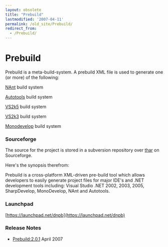 ```yaml
---
layout: obsolete
title: "Prebuild"
lastmodified: '2007-04-11'
permalink: /old_site/Prebuild/
redirect_from:
  - /Prebuild/
---
```


Prebuild
========

Prebuild is a meta-build-system. A prebuild XML file is used to generate one (or more) of the following:

[NAnt](/index.php?title=NAnt&action=edit&redlink=1 "NAnt (page does not exist)") build system

[Autotools]({{site.github.url}}/old_site/Autotools "Autotools") build system

[VS2k5](/index.php?title=VS2k5&action=edit&redlink=1 "VS2k5 (page does not exist)") build system

[VS2k3](/index.php?title=VS2k3&action=edit&redlink=1 "VS2k3 (page does not exist)") build system

[Monodevelop]({{site.github.url}}/old_site/Development_Environments) build system

### Sourceforge

The source for the project is stored in a subversion repository over [thar](http://sourceforge.net/projects/dnpb/) on Sourceforge.

Here's the synopsis therefrom:

Prebuild is a cross-platform XML-driven pre-build tool which allows developers to easily generate project files for major IDE's and .NET development tools including: Visual Studio .NET 2002, 2003, 2005, SharpDevelop, MonoDevelop, NAnt and Autotools.

### Launchpad

[https://launchpad.net/dnpb](https://launchpad.net/dnpb)

### Release Notes

-   [Prebuild:2.0.1]({{site.github.url}}/old_site/Prebuild:2.0.1 "Prebuild:2.0.1") April 2007


